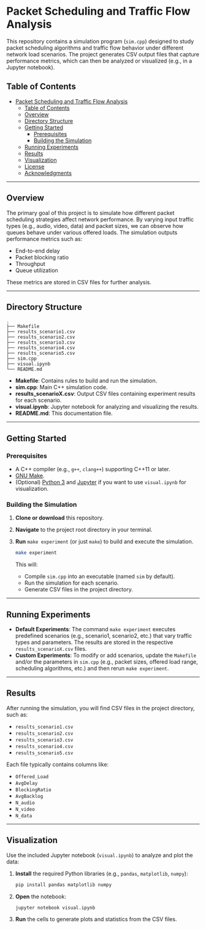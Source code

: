 # Packet Scheduling and Traffic Flow Analysis

This repository contains a simulation program (`sim.cpp`) designed to study packet scheduling algorithms and traffic flow behavior under different network load scenarios. The project generates CSV output files that capture performance metrics, which can then be analyzed or visualized (e.g., in a Jupyter notebook).

## Table of Contents

- [Packet Scheduling and Traffic Flow Analysis](#packet-scheduling-and-traffic-flow-analysis)
  - [Table of Contents](#table-of-contents)
  - [Overview](#overview)
  - [Directory Structure](#directory-structure)
  - [Getting Started](#getting-started)
    - [Prerequisites](#prerequisites)
    - [Building the Simulation](#building-the-simulation)
  - [Running Experiments](#running-experiments)
  - [Results](#results)
  - [Visualization](#visualization)
  - [License](#license)
  - [Acknowledgments](#acknowledgments)

---

## Overview

The primary goal of this project is to simulate how different packet scheduling strategies affect network performance. By varying input traffic types (e.g., audio, video, data) and packet sizes, we can observe how queues behave under various offered loads. The simulation outputs performance metrics such as:

- End-to-end delay  
- Packet blocking ratio  
- Throughput  
- Queue utilization  

These metrics are stored in CSV files for further analysis.

---

## Directory Structure

```
.
├── Makefile
├── results_scenario1.csv
├── results_scenario2.csv
├── results_scenario3.csv
├── results_scenario4.csv
├── results_scenario5.csv
├── sim.cpp
├── visual.ipynb
└── README.md
```

- **Makefile**: Contains rules to build and run the simulation.  
- **sim.cpp**: Main C++ simulation code.  
- **results_scenarioX.csv**: Output CSV files containing experiment results for each scenario.  
- **visual.ipynb**: Jupyter notebook for analyzing and visualizing the results.  
- **README.md**: This documentation file.

---

## Getting Started

### Prerequisites

- A C++ compiler (e.g., `g++`, `clang++`) supporting C++11 or later.
- [GNU Make](https://www.gnu.org/software/make/).
- (Optional) [Python 3](https://www.python.org/) and [Jupyter](https://jupyter.org/) if you want to use `visual.ipynb` for visualization.

### Building the Simulation

1. **Clone or download** this repository.
2. **Navigate** to the project root directory in your terminal.
3. **Run** `make experiment` (or just `make`) to build and execute the simulation.

   ```bash
   make experiment
   ```

   This will:
   - Compile `sim.cpp` into an executable (named `sim` by default).
   - Run the simulation for each scenario.
   - Generate CSV files in the project directory.

---

## Running Experiments

- **Default Experiments**: The command `make experiment` executes predefined scenarios (e.g., scenario1, scenario2, etc.) that vary traffic types and parameters. The results are stored in the respective `results_scenarioX.csv` files.
- **Custom Experiments**: To modify or add scenarios, update the `Makefile` and/or the parameters in `sim.cpp` (e.g., packet sizes, offered load range, scheduling algorithms, etc.) and then rerun `make experiment`.

---

## Results

After running the simulation, you will find CSV files in the project directory, such as:

- `results_scenario1.csv`
- `results_scenario2.csv`
- `results_scenario3.csv`
- `results_scenario4.csv`
- `results_scenario5.csv`

Each file typically contains columns like:
- `Offered_Load`
- `AvgDelay`
- `BlockingRatio`
- `AvgBacklog`
- `N_audio`
- `N_video`
- `N_data`


---

## Visualization

Use the included Jupyter notebook (`visual.ipynb`) to analyze and plot the data:

1. **Install** the required Python libraries (e.g., `pandas`, `matplotlib`, `numpy`):
   ```bash
   pip install pandas matplotlib numpy
   ```
2. **Open** the notebook:
   ```bash
   jupyter notebook visual.ipynb
   ```
3. **Run** the cells to generate plots and statistics from the CSV files.


